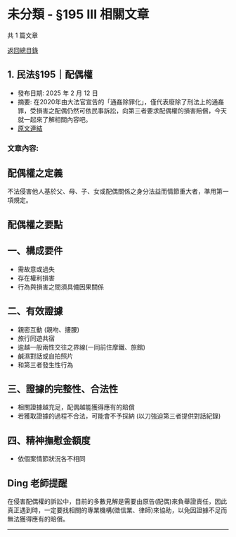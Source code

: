 # 未分類 - §195 Ⅲ 相關文章

共 1 篇文章

[返回總目錄](00_總目錄.md)

## 1. 民法§195｜配偶權

- 發布日期: 2025 年 2 月 12 日
- 摘要: 在2020年由大法官宣告的「通姦除罪化」，僅代表廢除了刑法上的通姦罪，受損害之配偶仍然可依民事訴訟，向第三者要求配偶權的損害賠償，今天就一起來了解相關內容吧。
- [原文連結](https://www.jasper-realestate.com/%e6%b0%91%e6%b3%95195_%e9%85%8d%e5%81%b6_%e6%ac%8a/)

### 文章內容:

## 配偶權之定義

不法侵害他人基於父、母、子、女或配偶關係之身分法益而情節重大者，準用第一項規定。

## 配偶權之要點

## 一、構成要件

- 需故意或過失
- 存在權利損害
- 行為與損害之間須具備因果關係

## 二、有效證據

- 親密互動 (親吻、摟腰)
- 旅行同遊共宿
- 逾越一般兩性交往之界線(一同前住摩鐵、旅館)
- 鹹濕對話或自拍照片
- 和第三者發生性行為

## 三、證據的完整性、合法性

- 相關證據越充足，配偶越能獲得應有的賠償
- 若獲取證據的過程不合法，可能會不予採納 (以刀強迫第三者提供對話紀錄)

## 四、精神撫慰金額度

- 依個案情節狀況各不相同

## Ding 老師提醒

在侵害配偶權的訴訟中，目前的多數見解是需要由原告(配偶)來負舉證責任，因此真正遇到時，一定要找相關的專業機構(徵信業、律師)來協助，以免因證據不足而無法獲得應有的賠償。

---


